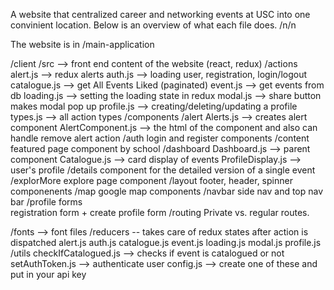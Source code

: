 A website that centralized career and networking events at USC into one convinient location. Below is an overview of what each file does. /n/n

The website is in /main-application

/client /src --> front end content of the website (react, redux)
/actions
    alert.js --> redux alerts
    auth.js --> loading user, registration, login/logout
    catalogue.js --> get All Events Liked (paginated)
    event.js --> get events from db
    loading.js --> setting the loading state in redux
    modal.js --> share button makes modal pop up
    profile.js --> creating/deleting/updating a profile
    types.js --> all action types
/components
    /alert
        Alerts.js --> creates alert component
        AlertComponent.js --> the html of the component and also can handle remove alert action
    /auth 
        login and register components 
    /content 
        featured page component by school 
    /dashboard
        Dashboard.js --> parent component 
        Catalogue.js --> card display of events 
        ProfileDisplay.js --> user's profile
    /details 
        component for the detailed version of a single event
    /explorMore 
        explore page component
    /layout 
        footer, header, spinner componenents
    /map 
        google map components
    /navbar 
        side nav and top nav bar 
    /profile forms  
        registration form + create profile form 
    /routing 
        Private vs. regular routes. 

/fonts --> font files
/reducers -- takes care of redux states after action is dispatched
    alert.js
    auth.js
    catalogue.js
    event.js
    loading.js
    modal.js
    profile.js
/utils
    checkIfCatalogued.js --> checks if event is catalogued or not
    setAuthToken.js --> authenticate user
    config.js --> create one of these and put in your api key
